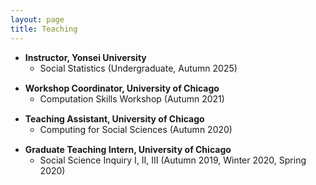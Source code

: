 ```yaml
---
layout: page
title: Teaching
---
```

- **Instructor, Yonsei University**  
  - Social Statistics (Undergraduate, Autumn 2025)
    
<div style="margin-top: 15px;"></div>

- **Workshop Coordinator, University of Chicago**  
  - Computation Skills Workshop (Autumn 2021)
    
<div style="margin-top: 15px;"></div>

- **Teaching Assistant, University of Chicago**  
  - Computing for Social Sciences (Autumn 2020)
    
<div style="margin-top: 15px;"></div>

- **Graduate Teaching Intern, University of Chicago**  
  - Social Science Inquiry I, II, III (Autumn 2019, Winter 2020, Spring 2020)
